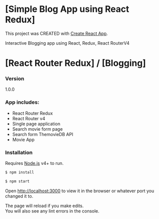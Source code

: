 # [Simple Blog App using React Redux] 
This project was CREATED with [Create React App](https://github.com/facebookincubator/create-react-app).

Interactive Blogging app using React, Redux, React RouterV4

# [React Router Redux] / [Blogging] 



### Version
1.0.0

### App includes:
 * React Router Redux
 * React Router v4
 * Single page application 
 * Search movie form page 
 * Search form ThemovieDB API
 * Movie App



### Installation

Requires [Node.js](https://nodejs.org/) v4+ to run.

```sh
$ npm install
```
```sh
$ npm start
```

Open [http://localhost:3000](http://localhost:3000) to view it in the browser or whatever port you changed it to.

The page will reload if you make edits.<br>
You will also see any lint errors in the console.
